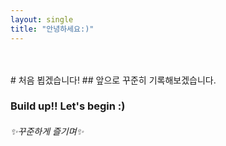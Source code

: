 ```yaml
---
layout: single
title: "안녕하세요:)"
---
```

</br>
</br>
# 처음 뵙겠습니다!
## 앞으로 꾸준히 기록해보겠습니다.

### Build up!! Let's begin :)

###### ✨꾸준하게 즐기며✨
